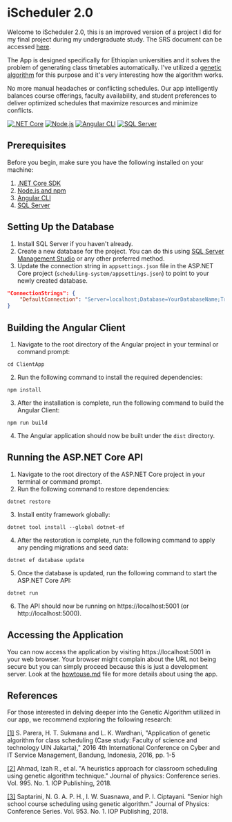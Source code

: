 # iScheduler 2.0

Welcome to iScheduler 2.0, this is an improved version of a project I did for my final project during my undergraduate study. The SRS document can be accessed [here](https://drive.google.com/file/d/10PftuBFP1mT_ty_PW3v7BaDuwwUc_ozZ/view?usp=sharing).

The App is designed specifically for Ethiopian universities and it solves the problem of generating class timetables automatically. I've utilized a [genetic algorithm](https://en.wikipedia.org/wiki/Genetic_algorithm) for this purpose and it's very interesting how the algorithm works.

No more manual headaches or conflicting schedules. Our app intelligently balances course offerings, faculty availability, and student preferences to deliver optimized schedules that maximize resources and minimize conflicts.

[![.NET Core](https://img.shields.io/badge/.NET%20Core-3.1%20%7C%205.0-brightgreen)](https://dotnet.microsoft.com/download) 
[![Node.js](https://img.shields.io/badge/Node.js-14%20%7C%2016-brightgreen)](https://nodejs.org/) 
[![Angular CLI](https://img.shields.io/badge/Angular%20CLI-12-brightgreen)](https://angular.io/cli) 
[![SQL Server](https://img.shields.io/badge/SQL%20Server-2019-brightgreen)](https://www.microsoft.com/en-us/sql-server/sql-server-downloads)

## Prerequisites

Before you begin, make sure you have the following installed on your machine:

1. [.NET Core SDK](https://dotnet.microsoft.com/download)
2. [Node.js and npm](https://nodejs.org/)
3. [Angular CLI](https://angular.io/cli)
4. [SQL Server](https://www.microsoft.com/en-us/sql-server/sql-server-downloads)

## Setting Up the Database

1. Install SQL Server if you haven't already.
2. Create a new database for the project. You can do this using [SQL Server Management Studio](https://learn.microsoft.com/en-us/sql/ssms/download-sql-server-management-studio-ssms?view=sql-server-ver16) or any other preferred method.
3. Update the connection string in `appsettings.json` file in the ASP.NET Core project (`scheduling-system/appsettings.json`) to point to your newly created database.

```json
"ConnectionStrings": {
    "DefaultConnection": "Server=localhost;Database=YourDatabaseName;Trusted_Connection=True;MultipleActiveResultSets=true"
}
```

## Building the Angular Client
1. Navigate to the root directory of the Angular project in your terminal or command prompt:
```
cd ClientApp
```
2. Run the following command to install the required dependencies:
```
npm install
```
3. After the installation is complete, run the following command to build the Angular Client:
```
npm run build
```
4. The Angular application should now be built under the `dist` directory.

## Running the ASP.NET Core API
1. Navigate to the root directory of the ASP.NET Core project in your terminal or command prompt.
2. Run the following command to restore dependencies:
```
dotnet restore
```
3. Install entity framework globally:
```
dotnet tool install --global dotnet-ef
```
4. After the restoration is complete, run the following command to apply any pending migrations and seed data:
```
dotnet ef database update
```
5. Once the database is updated, run the following command to start the ASP.NET Core API:
```
dotnet run
```
6. The API should now be running on https://localhost:5001 (or http://localhost:5000).

## Accessing the Application
You can now access the application by visiting https://localhost:5001 in your web browser. Your browser might complain about the URL not being secure but you can simply proceed because this is just a development server. Look at the [howtouse.md](/howtouse.md) file for more details about using the app.

## References
For those interested in delving deeper into the Genetic Algorithm utilized in our app, we recommend exploring the following research:

[[1]](https://ieeexplore.ieee.org/abstract/document/7577525) S. Parera, H. T. Sukmana and L. K. Wardhani, "Application of genetic algorithm for class scheduling (Case study: Faculty of science and technology UIN Jakarta)," 2016 4th International Conference on Cyber and IT Service Management, Bandung, Indonesia, 2016, pp. 1-5

[[2]](https://iopscience.iop.org/article/10.1088/1742-6596/995/1/012050/meta) Ahmad, Izah R., et al. "A heuristics approach for classroom scheduling using genetic algorithm technique." Journal of physics: Conference series. Vol. 995. No. 1. IOP Publishing, 2018.

[[3]](https://iopscience.iop.org/article/10.1088/1742-6596/953/1/012067/meta) Saptarini, N. G. A. P. H., I. W. Suasnawa, and P. I. Ciptayani. "Senior high school course scheduling using genetic algorithm." Journal of Physics: Conference Series. Vol. 953. No. 1. IOP Publishing, 2018.


